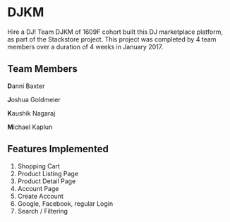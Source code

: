 # DJKM

Hire a DJ! Team DJKM of 1609F cohort built this DJ marketplace platform, as part of the Stackstore project. This project was completed by 4 team members over a duration of 4 weeks in January 2017.


## Team Members

**D**anni Baxter

**J**oshua Goldmeier

**K**aushik Nagaraj

**M**ichael Kaplun

## Features Implemented

1. Shopping Cart
2. Product Listing Page
3. Product Detail Page
4. Account Page
5. Create Account
6. Google, Facebook, regular Login
7. Search / Filtering

